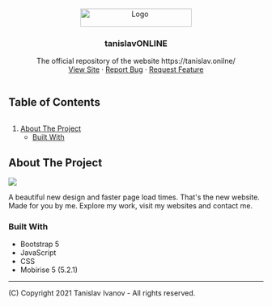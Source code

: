 <!-- PROJECT LOGO -->
<br />
<p align="center">
  <a href="https://github.com/tanislavivanov/tanislavONLINE">
    <img src="https://i.imgur.com/k7aTLi6.png" alt="Logo" width="220" height="36">
  </a>

  <h3 align="center">tanislavONLINE</h3>
  <p align="center">
    The official repository of the website https://tanislav.onilne/ <br/>
    <a href="https://tanislav.online/">View Site</a>
    ·
    <a href="https://github.com/tanislavivanov/tanislavONLINE/issues">Report Bug</a>
    ·
    <a href="https://github.com/tanislavivanov/tanislavONLINE/issues">Request Feature</a>
  </p>
</p>



<!-- TABLE OF CONTENTS -->
  <summary><h2 style="display: inline-block">Table of Contents</h2></summary>
  <ol>
    <li>
      <a href="#about-the-project">About The Project</a>
      <ul>
        <li><a href="#built-with">Built With</a></li>
      </ul>
    </li>
  </ol>


<!-- ABOUT THE PROJECT -->
## About The Project
![](https://i.imgur.com/CVTrV9x.jpg)

A beautiful new design and faster page load times.
That's the new website. Made for you by me.
Explore my work, visit my websites and contact me.


### Built With

* []()Bootstrap 5
* []()JavaScript
* []()CSS
* []()Mobirise 5 (5.2.1)
-----
(C) Copyright 2021 Tanislav Ivanov - All rights reserved. 

